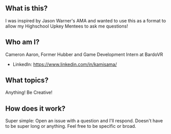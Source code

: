 ## What is this? 

I was inspired by Jason Warner's AMA and wanted to use this as a format to allow my Highschool Upkey Mentees to ask me questions!
## Who am I? 

Cameron Aaron, Former Hubber and Game Development Intern at BardoVR

- LinkedIn: https://www.linkedin.com/in/kamisama/

## What topics? 

Anything! Be Creative!

## How does it work? 

Super simple: Open an issue with a question and I'll respond. Doesn't have to be super long or anything. Feel free to be specific or broad. 

